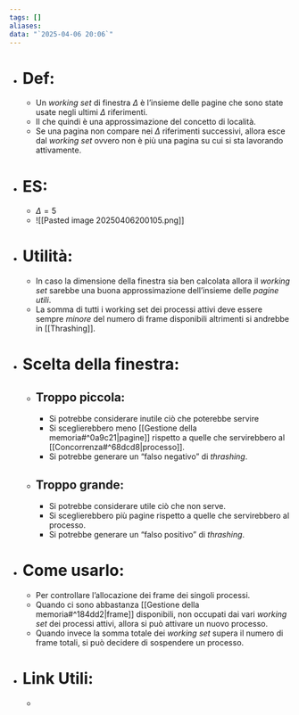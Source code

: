 ```yaml
---
tags: []
aliases: 
data: "`2025-04-06 20:06`"
---
```

- # Def:
	- Un _working set_ di finestra $\Delta$ è l’insieme delle pagine che sono state usate negli ultimi $\Delta$ riferimenti.
	- Il che quindi è una approssimazione del concetto di località.
	- Se una pagina non compare nei $\Delta$ riferimenti successivi, allora esce dal _working set_ ovvero non è più una pagina su cui si sta lavorando attivamente. 
- # ES:
	- $\Delta=5$
	- ![[Pasted image 20250406200105.png]]
- # Utilità:
	- In caso la dimensione della finestra sia ben calcolata allora il _working set_ sarebbe una buona approssimazione dell’insieme delle _pagine utili_.
	- La somma di tutti i working set dei processi attivi deve essere sempre _minore_ del numero di frame disponibili altrimenti si andrebbe in [[Thrashing]].
- # Scelta della finestra:
	- ## Troppo piccola:
		- Si potrebbe considerare inutile ciò che poterebbe servire
		- Si sceglierebbero meno [[Gestione della memoria#^0a9c21|pagine]] rispetto a quelle che servirebbero al [[Concorrenza#^68dcd8|processo]].
		- Si potrebbe generare un “falso negativo” di _thrashing_.
	- ## Troppo grande:
		- Si potrebbe considerare utile ciò che non serve.
		- Si sceglierebbero più pagine rispetto a quelle che servirebbero al processo.
		- Si potrebbe generare un “falso positivo” di _thrashing_.
- # Come usarlo:
	- Per controllare l’allocazione dei frame dei singoli processi.
	- Quando ci sono abbastanza [[Gestione della memoria#^184dd2|frame]] disponibili, non occupati dai vari _working set_ dei processi attivi, allora si può attivare un nuovo processo.
	- Quando invece la somma totale dei _working set_ supera il numero di frame totali, si può decidere di sospendere un processo.
- # Link Utili:
	- 
